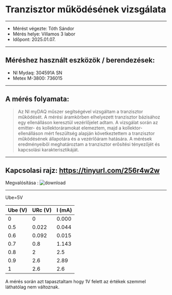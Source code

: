 # Tranzisztor működésének vizsgálata
---  
- Mérést végezte: Tóth Sándor
- Mérés helye: Villamos 3 labor
- Időpont: 2025.01.07.

---
## Méréshez használt eszközök / berendezések:
- NI Mydaq: 304591A SN
- Metex M-3800: 736015
---

## A mérés folyamata:
>   Az NI myDAQ műszer segítségével vizsgáltam a tranzisztor működését. A mérési áramkörben elhelyezett tranzisztor bázisához egy ellenálláson keresztül vezérlőjelet adtam. A vizsgálat során az emitter- és kollektoráramokat elemeztem, majd a kollektor-ellenálláson mért feszültség alapján következtettem a tranzisztor működésének állapotára és a vezérlőáram hatására. A mérések eredményeiből meghatároztam a tranzisztor erősítési tényezőjét és kapcsolási karakterisztikáját.

---

Kapcsolasi rajz:
https://tinyurl.com/256r4w2w
---

Megvalósítása :
![download](https://github.com/user-attachments/assets/01204c80-86e5-4baf-88ac-4cfb4f18fa27)


---

Ube=5V

| Ube (V) | URc (V)  | I (mA)   |
|---------|----------|----------|
| 0       | 0        |  0.000   |
| 0.5     | 0.022    |  0.044   |
| 0.6     | 0.092    |  0.015   |
| 0.7     | 0.8      |  1.143   |
| 0.8     | 2        |  2.5     |
| 0.9     | 2.6      |  2.89    |
| 1       | 2.6      |  2.6     |  


A mérés során azt tapasztaltam hogy 1V felett az értékek szemmel láthatólag nem változnak.


